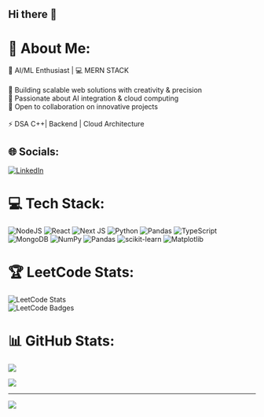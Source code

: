 ## Hi there 👋

<!--
**Samrudhp/Samrudhp** is a ✨ _special_ ✨ repository because its `README.md` (this file) appears on your GitHub profile.

Here are some ideas to get you started:

- 🔭 I’m currently working on ...
- 🌱 I’m currently learning ...
- 👯 I’m looking to collaborate on ...
- 🤔 I’m looking for help with ...
- 💬 Ask me about ...
- 📫 How to reach me: ...
- 😄 Pronouns: ...
- ⚡ Fun fact: ...
-->
# 💫 About Me:
🤖 AI/ML Enthusiast | 💻 MERN STACK <br><br>🔧 Building scalable web solutions with creativity & precision<br>🧠 Passionate about AI integration & cloud computing<br>🤝 Open to collaboration on innovative projects<br><br>⚡ DSA  C++| Backend  | Cloud Architecture


## 🌐 Socials:
[![LinkedIn](https://img.shields.io/badge/LinkedIn-%230077B5.svg?logo=linkedin&logoColor=white)](samrudh-p) 

# 💻 Tech Stack:
![NodeJS](https://img.shields.io/badge/node.js-6DA55F?style=flat-square&logo=node.js&logoColor=white) ![React](https://img.shields.io/badge/react-%2320232a.svg?style=flat-square&logo=react&logoColor=%2361DAFB) ![Next JS](https://img.shields.io/badge/Next-black?style=flat-square&logo=next.js&logoColor=white) ![Python](https://img.shields.io/badge/python-3670A0?style=flat-square&logo=python&logoColor=ffdd54) ![Pandas](https://img.shields.io/badge/pandas-%23150458.svg?style=flat-square&logo=pandas&logoColor=white) ![TypeScript](https://img.shields.io/badge/typescript-%23007ACC.svg?style=flat-square&logo=typescript&logoColor=white) ![MongoDB](https://img.shields.io/badge/MongoDB-%234ea94b.svg?style=flat-square&logo=mongodb&logoColor=white) ![NumPy](https://img.shields.io/badge/numpy-%23013243.svg?style=flat-square&logo=numpy&logoColor=white) ![Pandas](https://img.shields.io/badge/pandas-%23150458.svg?style=flat-square&logo=pandas&logoColor=white) ![scikit-learn](https://img.shields.io/badge/scikit--learn-%23F7931E.svg?style=flat-square&logo=scikit-learn&logoColor=white) ![Matplotlib](https://img.shields.io/badge/Matplotlib-%23ffffff.svg?style=flat-square&logo=Matplotlib&logoColor=black)

# 🏆 LeetCode Stats:
![LeetCode Stats](https://leetcard.jacoblin.cool/samrudhp?theme=dark&font=Noto%20Sans)<br/>
![LeetCode Badges](https://leetcode-badge-showcase.vercel.app/api?username=samrudhp&theme=dark)


# 📊 GitHub Stats:
![](https://github-readme-stats.vercel.app/api?username=Samrudhp&theme=midnight-purple&hide_border=false&include_all_commits=true&count_private=true)<br/>
<!--![](https://github-readme-streak-stats.herokuapp.com/?user=Samrudhp&theme=midnight-purple&hide_border=false)<br/> -->
![](https://github-readme-stats.vercel.app/api/top-langs/?username=Samrudhp&theme=midnight-purple&hide_border=false&include_all_commits=true&count_private=true&layout=compact)


---
[![](https://visitcount.itsvg.in/api?id=Samrudhp&icon=0&color=0)](https://visitcount.itsvg.in)

<!-- Proudly created with GPRM ( https://gprm.itsvg.in ) -->
